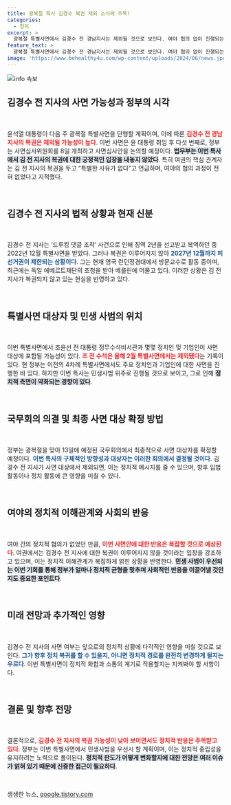 ```yaml
---
title: 광복절 특사 김경수 복권 제외 소식에 주목!
categories:
  - 정치
excerpt: >
  광복절 특별사면에서 김경수 전 경남지사는 제외될 것으로 보인다. 여야 협의 없이 진행되는 이번 특사에서는 조윤선 전 수석 등 일부 정치인이 포함될 전망이다. 특사의 방향이 민생사범 중심으로 잡히며, 정치적 갈등 해소의 기회가 마련될지 주목된다.
feature_text: >
  광복절 특별사면에서 김경수 전 경남지사는 제외될 것으로 보인다. 여야 협의 없이 진행되는 이번 특사에서는 조윤선 전 수석 등 일부 정치인이 포함될 전망이다. 특사의 방향이 민생사범 중심으로 잡히며, 정치적 갈등 해소의 기회가 마련될지 주목된다.
image: 'https://www.behealthy4u.com/wp-content/uploads/2024/06/news.jpg'
---
```


<p><img src="https://www.behealthy4u.com/wp-content/uploads/2024/06/news.jpg" alt="info 속보" /></p>

<h2 data-ke-size="size26">김경수 전 지사의 사면 가능성과 정부의 시각</h2>

<p data-ke-size="size16">&nbsp;</p>

<p>윤석열 대통령이 다음 주 광복절 특별사면을 단행할 계획이며, 이에 따른 <b><span style="color: #ee2323;">김경수 전 경남지사의 복권은 제외될 가능성이 높다</span></b>. 이번 사면은 윤 대통령 취임 후 다섯 번째로, 정부는 사면심사위원회를 8일 개최하고 사면심사안을 논의할 예정이다. <b><span style="background-color: #21538527;">법무부는 이번 특사에서 김 전 지사의 복권에 대한 긍정적인 입장을 내놓지 않았다</span></b>. 특히 여권의 핵심 관계자는 김 전 지사의 복권을 두고 “특별한 사유가 없다”고 언급하며, 여야의 협의 과정이 전혀 없었다고 지적했다.</p>

<p data-ke-size="size16">&nbsp;</p>

<h2 data-ke-size="size26">김경수 전 지사의 법적 상황과 현재 신분</h2>

<p data-ke-size="size16">&nbsp;</p>

<p>김경수 전 지사는 ‘드루킹 댓글 조작’ 사건으로 인해 징역 2년을 선고받고 복역하던 중 2022년 12월 특별사면을 받았다. 그러나 복권은 이루어지지 않아 <b><span style="color: #1a5490;">2027년 12월까지 피선거권이 제한되는 상황이다</span></b>. 그는 현재 영국 런던정경대에서 방문교수로 활동 중이며, 최근에는 독일 에베르트재단의 초청을 받아 베를린에 머물고 있다. 이러한 상황은 김 전 지사가 복권되지 않고 있는 현실을 반영하고 있다.</p>

<p data-ke-size="size16">&nbsp;</p>

<h2 data-ke-size="size26">특별사면 대상자 및 민생 사범의 위치</h2>

<p data-ke-size="size16">&nbsp;</p>

<p>이번 특별사면에서 조윤선 전 대통령 정무수석비서관과 몇몇 정치인 및 기업인이 사면 대상에 포함될 가능성이 있다. <b><span style="color: #ee2323;">조 전 수석은 올해 2월 특별사면에서는 제외됐다</span></b>는 기록이 있다. 현 정부는 이전의 4차례 특별사면에서도 주요 정치인과 기업인에 대한 사면을 진행한 바 있다. 하지만 이번 특사는 민생사범 위주로 진행될 것으로 보이고, 그로 인해 <b><span style="background-color: #21538527;">정치적 측면이 약화되는 경향이 있다</span></b>. </p>

<p data-ke-size="size16">&nbsp;</p>

<h2 data-ke-size="size26">국무회의 의결 및 최종 사면 대상 확정 방법</h2>

<p data-ke-size="size16">&nbsp;</p>

<p>정부는 광복절을 맞아 13일에 예정된 국무회의에서 최종적으로 사면 대상자를 확정할 예정이다. <b><span style="color: #1a5490;">이번 특사의 구체적인 방향성과 대상자는 이러한 회의에서 결정될 것이다</span></b>. 김경수 전 지사가 사면 대상에서 제외되면, 이는 정치적 메시지를 줄 수 있으며, 향후 입법 활동이나 정치 활동에 큰 영향을 미칠 수 있다.</p>

<p data-ke-size="size16">&nbsp;</p>

<h2 data-ke-size="size26">여야의 정치적 이해관계와 사회의 반응</h2>

<p data-ke-size="size16">&nbsp;</p>

<p>여야 간의 정치적 협의가 없었던 만큼, <b><span style="color: #ee2323;">이번 사면안에 대한 반응은 복잡할 것으로 예상된다</span></b>. 여권에서는 김경수 전 지사에 대한 복권이 이루어지지 않을 것이라는 입장을 강조하고 있으며, 이는 정치적 이해관계가 복잡하게 얽힌 상황을 반영한다. <b><span style="background-color: #21538527;">민생 사범이 우선되는 이번 기회를 통해 정부가 얼마나 정치적 균형을 맞추며 사회적인 반응을 이끌어낼 것인지도 중요한 포인트다</span></b>.</p>

<p data-ke-size="size16">&nbsp;</p>

<h2 data-ke-size="size26">미래 전망과 추가적인 영향</h2>

<p data-ke-size="size16">&nbsp;</p>

<p>김경수 전 지사의 사면 여부는 앞으로의 정치적 상황에 다각적인 영향을 미칠 것으로 보인다. <b><span style="color: #1a5490;">그가 향후 정치 복귀를 할 수 있을지, 아니면 정치적 경로를 완전히 변경하게 될지는 우르다</span></b>. 이번 특별사면이 정치적 화합과 소통의 계기로 작용할지는 지켜봐야 할 사항이다.</p>

<p data-ke-size="size16">&nbsp;</p>

<h2 data-ke-size="size26">결론 및 향후 전망</h2>

<p data-ke-size="size16">&nbsp;</p>

<p>결론적으로, <b><span style="color: #ee2323;">김경수 전 지사의 복권 가능성이 낮아 보이면서도 정치적 반응은 주목받고 있다</span></b>. 정부는 이번 특별사면에서 민생사범을 우선시 할 계획이며, 이는 정치적 중립성을 유지하려는 노력으로 풀이된다. <b><span style="background-color: #21538527;">정치적 판도가 어떻게 변화할지에 대한 전망은 여러 이슈가 얽혀 있기 때문에 신중한 접근이 필요하다</span></b>.</p>

<p data-ke-size="size16">&nbsp;</p>
생생한 뉴스, <a href="https://qoogle.tistory.com" rel="dofollow">qoogle.tistory.com</a>


